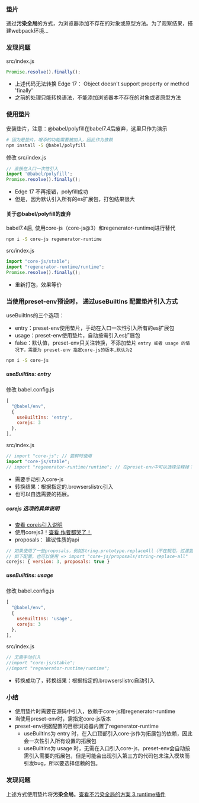 ### 垫片
通过**污染全局**的方式，为浏览器添加不存在的对象或原型方法。为了观察结果，搭建webpack环境...
### 发现问题
src/index.js
```js
Promise.resolve().finally();
```
- 上述代码无法转换 Edge 17： Object doesn't support property or method 'finally'
- 之前的处理只能转换语法，不能添加浏览器本不存在的对象或者原型方法

### 使用垫片
安装垫片，注意：@babel/polyfill在babel7.4后废弃，这里只作为演示
```bash
# 因为是垫片，增添的功能需要被加入，因此作为依赖
npm install -S @babel/polyfill
```
修改 src/index.js 
```js
// 直接在入口一次性引入
import '@babel/polyfill';
Promise.resolve().finally();
```
- Edge 17 不再报错，polyfill成功
- 但是，因为默认引入所有的es扩展包，打包结果很大

#### 关于@babel/polyfill的废弃
babel7.4后, 使用core-js（core-js@3）和regenerator-runtimej进行替代  
```bash
npm i -S core-js regenerator-runtime
```
src/index.js
```js
import "core-js/stable"; 
import "regenerator-runtime/runtime";
Promise.resolve().finally();
```
- 重新打包，效果等价


### 当使用preset-env预设时， 通过useBuiltIns 配置垫片引入方式
useBuiltIns的三个选项：
- entry：preset-env使用垫片，手动在入口一次性引入所有的es扩展包
- usage：preset-env使用垫片，自动按需引入es扩展包
- false：默认值，preset-env只关注转换，不添加垫片
```entry 或者 usage 的情况下，需要为 preset-env 指定core-js的版本,默认为2```
```bash
npm i -S core-js
```
##### useBuiltIns: entry

修改 babel.config.js
```js
[
  "@babel/env",
  {
    useBuiltIns: 'entry',
    corejs: 3
  },
],
```

src/index.js
```js
// import "core-js"; // 尝鲜时使用
import "core-js/stable"; 
// import "regenerator-runtime/runtime"; // 在preset-env中可以选择注释掉：preset-env通过配置的目标浏览器自带相应的regenerator-runtime，即使写了也会被优化干掉
```
- 需要手动引入core-js
- 转换结果：根据指定的.browserslistrc引入
- 也可以自选需要的拓展。

##### corejs 选项的具体说明
- [查看 corejs引入说明](https://github.com/zloirock/core-js#commonjs-api)
- 使用corejs3！[查看 作者都哭了！](https://github.com/zloirock/core-js/blob/master/docs/2019-03-19-core-js-3-babel-and-a-look-into-the-future.md)
- proposals： 建议性质的api
```js
// 如果使用了一些proposals，例如String.prototype.replaceAll（不在规范，过渡尝鲜）
// 如下配置，也可以使用 => import "core-js/proposals/string-replace-all"
corejs: { version: 3, proposals: true }
```

##### useBuiltIns: usage

修改 babel.config.js
```js
[
  "@babel/env",
  {
    useBuiltIns: 'usage',
    corejs: 3
  },
],
```
src/index.js
```js
// 无需手动引入
//import "core-js/stable"; 
//import "regenerator-runtime/runtime";
```
- 转换成功了，转换结果：根据指定的.browserslistrc自动引入



### 小结
- 使用垫片时需要在源码中引入，依赖于core-js和regenerator-runtime
- 当使用preset-env时，需指定core-js版本
- preset-env根据配置的目标浏览器内置了regenerator-runtime
  - useBuiltIns为 entry 时，在入口顶部引入core-js作为拓展包的依赖，因此会一次性引入所有设置的拓展包
  - useBuiltIns为 usage 时，无需在入口引入core-js，preset-env会自动按需引入需要的拓展包，但是可能会出现引入第三方的代码包未注入模块而引发bug，所以要选择信赖的包。
  
  
### 发现问题

上述方式使用垫片将**污染全局**。[查看不污染全局的方案 3.runtime插件](./3.runtime插件.md)